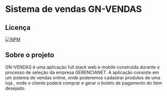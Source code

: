 # Sistema de vendas  GN-VENDAS

## Licença  
[![NPM](https://img.shields.io/npm/l/react)](https://github.com/andrei0118/gn-vendas/blob/master/LICENSE)

## Sobre o projeto

GN-VENDAS é uma aplicação  full stack web e mobile construida  durante o processo de seleção da empresa GERENCIANET. A aplicação consiste  em um sistema de vendas online, onde poderemos cadastrar  produtos de uma loja ,  onde o cliente  poderá comprar  e  gerar o boleto de pagamento do item desejado.
